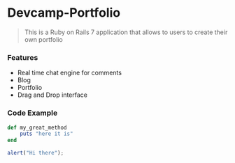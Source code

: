 # Devcamp-Portfolio

> This is a Ruby on Rails 7 application that allows to users to create their own portfolio

### Features

- Real time chat engine for comments
- Blog
- Portfolio
- Drag and Drop interface

### Code Example

```ruby
def my_great_method
	puts "here it is"
end
```

```javascript
alert("Hi there");
```
